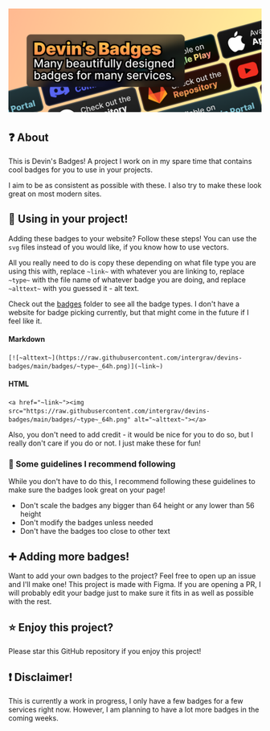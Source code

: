 # ![Devin's Badges: Many beautifully designed badges for many services. Shows some of the badges as examples](other/banner_512h.png)
## ❓ About
This is Devin's Badges! A project I work on in my spare time that contains cool badges for you to use in your projects.

I aim to be as consistent as possible with these. I also try to make these look great on most modern sites.

## 📰 Using in your project!
Adding these badges to your website? Follow these steps! You can use the `svg` files instead of you would like, if you know how to use vectors.

All you really need to do is copy these depending on what file type you are using this with, replace `~link~` with whatever you are linking to, replace `~type~` with the file name of whatever badge you are doing, and replace `~alttext~` with you guessed it - alt text. 

Check out the [badges](https://github.com/intergrav/devins-badges/tree/main/badges) folder to see all the badge types. I don't have a website for badge picking currently, but that might come in the future if I feel like it.

#### Markdown
`[![~alttext~](https://raw.githubusercontent.com/intergrav/devins-badges/main/badges/~type~_64h.png)](~link~)`

#### HTML
`<a href="~link~"><img src="https://raw.githubusercontent.com/intergrav/devins-badges/main/badges/~type~_64h.png" alt="~alttext~"></a>`

Also, you don't need to add credit - it would be nice for you to do so, but I really don't care if you do or not. I just make these for fun!

### 📄 Some guidelines I recommend following
While you don't have to do this, I recommend following these guidelines to make sure the badges look great on your page!
- Don't scale the badges any bigger than 64 height or any lower than 56 height
- Don't modify the badges unless needed
- Don't have the badges too close to other text

## ➕ Adding more badges!
Want to add your own badges to the project? Feel free to open up an issue and I'll make one! This project is made with Figma. If you are opening a PR, I will probably edit your badge just to make sure it fits in as well as possible with the rest.

## ⭐ Enjoy this project?
Please star this GitHub repository if you enjoy this project!

## ❗ Disclaimer!
This is currently a work in progress, I only have a few badges for a few services right now. However, I am planning to have a lot more badges in the coming weeks.
